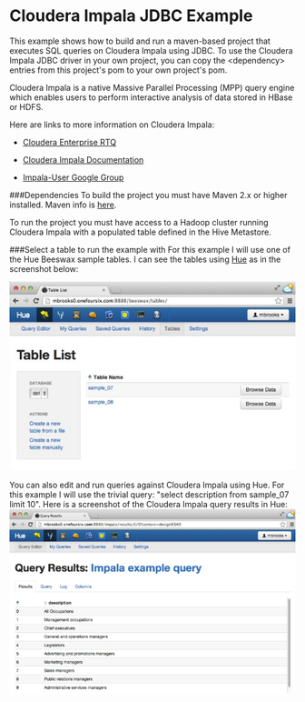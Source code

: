 Cloudera Impala JDBC Example
============================

This example shows how to build and run a maven-based project that executes SQL queries on Cloudera Impala using JDBC.  To use the Cloudera Impala JDBC driver in your own project, you can copy the \<dependency\> entries from this project's pom to your own project's pom.

Cloudera Impala is a native Massive Parallel Processing (MPP) query engine which enables users to perform interactive analysis of data stored in HBase or HDFS. 

Here are links to more information on Cloudera Impala:

- [Cloudera Enterprise RTQ](http://www.cloudera.com/content/cloudera/en/products/cloudera-enterprise-core/cloudera-enterprise-RTQ.html) 

- [Cloudera Impala Documentation](http://www.cloudera.com/content/support/en/documentation/cloudera-impala/cloudera-impala-documentation-v1-latest.html)

- [Impala-User Google Group](https://groups.google.com/a/cloudera.org/forum/?fromgroups#!forum/impala-user)

###Dependencies
To build the project you must have Maven 2.x or higher installed.  Maven info is [here](http://maven.apache.org).

To run the project you must have access to a Hadoop cluster running Cloudera Impala with a populated table defined in the Hive Metastore.


###Select a table to run the example with
For this example I will use one of the Hue Beeswax sample tables.  I can see the tables using [Hue](http://gethue.com) as in the screenshot below:  


![Hue Table List](images/HueTableList.jpg)


You can also edit and run queries against Cloudera Impala using Hue.  For this example I will use the trivial query:  "select description from sample_07 limit 10". Here is a screenshot of the Cloudera Impala query results in Hue:
![Hue Impala Query](images/HueImpalaQuery.jpg)
